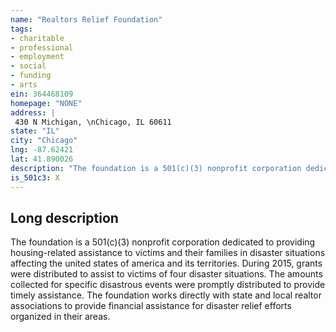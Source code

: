 ```yaml
---
name: "Realtors Relief Foundation"
tags:
- charitable
- professional
- employment
- social
- funding
- arts
ein: 364468109
homepage: "NONE"
address: |
 430 N Michigan, \nChicago, IL 60611
state: "IL"
city: "Chicago"
lng: -87.62421
lat: 41.890026
description: "The foundation is a 501(c)(3) nonprofit corporation dedicated to providing housing-related assistance to victims and their families in disaster situations affecting the united states of america and its territories. "
is_501c3: X
---
```


## Long description

The foundation is a 501(c)(3) nonprofit corporation dedicated to providing housing-related assistance to victims and their families in disaster situations affecting the united states of america and its territories. During 2015, grants were distributed to assist to victims of four disaster situations. The amounts collected for specific disastrous events were promptly distributed to provide timely assistance. The foundation works directly with state and local realtor associations to provide financial assistance for disaster relief efforts organized in their areas. 
